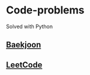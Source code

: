 # Code-problems

Solved with Python
 
## [Baekjoon](https://www.acmicpc.net/)

## [LeetCode](https://leetcode.com/)
